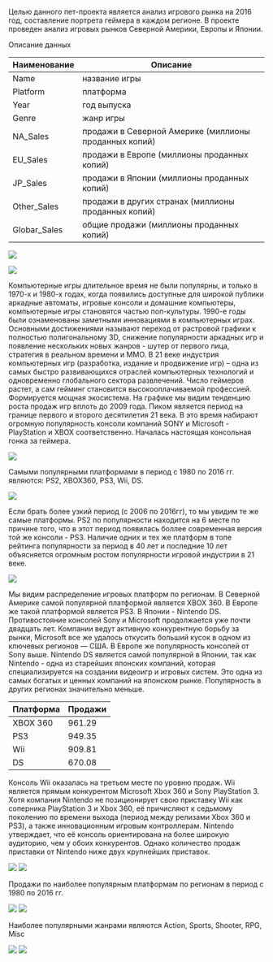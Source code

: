 Целью данного пет-проекта является анализ игрового рынка на 2016 год, составление портрета геймера в каждом регионе. В проекте проведен анализ игровых рынков Северной Америки, Европы и Японии. 


Описание данных

Наименование  |  Описание
--|--
Name   |  название игры
Platform | платформа
Year   |  год выпуска
Genre   |  жанр игры
NA_Sales |  продажи в Северной Америке (миллионы проданных копий)
EU_Sales | продажи в Европе (миллионы проданных копий)
JP_Sales   |  продажи в Японии (миллионы проданных копий)
Other_Sales   |  продажи в других странах (миллионы проданных копий)
Globar_Sales |  общие продажи (миллионы проданных копий)


![](https://github.com/alisonidls/images/blob/main/games/sales80-16.png)

![](https://github.com/alisonidls/images/blob/main/games/salesnew80-16.png)
 
Компьютерные игры длительное время не были популярны, и только в 1970-х и 1980-х годах, когда появились доступные для широкой публики аркадные автоматы, игровые консоли и домашние компьютеры, компьютерные игры становятся частью поп-культуры.
1990-е годы были ознаменованы заметными инновациями в компьютерных играх. Основными достижениями называют переход от растровой графики к полностью полигональному 3D, снижение популярности аркадных игр и появление нескольких новых жанров - шутер от первого лица, стратегия в реальном времени и MMO.
В 21 веке индустрия компьютерных игр (разработка, издание и продвижение игр) – одна из самых быстро развивающихся отраслей компьютерных технологий и одновременно глобального сектора развлечений.
Число геймеров растет, а сам гейминг становится высокооплачиваемой профессией. Формируется мощная экосистема.
На графике мы видим тенденцию роста продаж игр вплоть до 2009 года. Пиком является период на границе первого и второго десятилетия 21 века. В это время набирают огромную популярность консоли компаний SONY и Microsoft - PlayStation и XBOX соответственно. Началась настоящая консольная гонка за геймера. 

![](https://github.com/alisonidls/images/blob/main/games/platform80-16.png)

Самыми популярными платформами в период с 1980 по 2016 гг. являются: PS2, XBOX360, PS3, Wii, DS. 


![](https://github.com/alisonidls/images/blob/main/games/platform06-16.png)

Если брать более узкий период (с 2006 по 2016гг), то мы увидим те же самые платформы. PS2 по популярности находится на 6 месте по причине того, что в этот период появилась боллее современная версия той же консоли - PS3. 
Наличие одних и тех же платформ в топе рейтинга популярности за период в 40 лет и последние 10 лет объясняется огромным ростом популярности игровой индустрии в 21 веке.

![](https://github.com/alisonidls/images/blob/main/games/region06-16.png)

Мы видим распределение игровых платформ по регионам. В Северной Америке самой популярной платформой является XBOX 360. В Европе же такой платформой является PS3. В Японии - Nintendo DS. 
Противостояние консолей Sony и Microsoft продолжается уже почти двадцать лет. Компании ведут активную конкурентную борьбу за рынки, Microsoft все же удалось откусить больший кусок в одном из ключевых регионов — США. 
В Европе же популярность консолей от Sony выше. 
Nintendo DS является самой популярной в Японии, так как Nintendo - одна из старейших японских компаний, которая специализируется на создании видеоигр и игровых систем.
Это одна из самых богатых и ценных компаний на японском рынке. Популярность в других регионах значительно меньше.

Платформа  |  Продажи
--|--
XBOX 360   |  961.29
PS3 | 949.35
Wii   |  909.81
DS   |  670.08

Консоль Wii оказалась на третьем месте по уровню продаж. 
Wii является прямым конкурентом Microsoft Xbox 360 и Sony PlayStation 3. Хотя компания Nintendo не позиционирует свою приставку Wii как соперника PlayStation 3 и Xbox 360, её причисляют к седьмому поколению по времени выхода (период между релизами Xbox 360 и PS3), а также инновационным игровым контроллерам. Nintendo утверждает, что её консоль ориентирована на более широкую аудиторию, чем у обоих конкурентов.
Однако количество продаж приставки от Nintendo ниже двух крупнейших приставок.

![](https://github.com/alisonidls/images/blob/main/games/sales06-16.png)
![](https://github.com/alisonidls/images/blob/main/games/sales12-16.png)



Продажи по наиболее популярным платформам по регионам в период с 1980 по 2016 гг.

![](https://github.com/alisonidls/images/blob/main/games/boxplot1.png)
![](https://github.com/alisonidls/images/blob/main/games/boxplot2.png)


Наиболее популярными жанрами являются Action, Sports, Shooter, RPG, Misc

![](https://github.com/alisonidls/images/blob/main/games/genre80-16.png)
![](https://github.com/alisonidls/images/blob/main/games/genre06-16.png)





